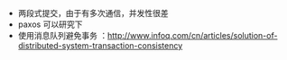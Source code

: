 * 两段式提交，由于有多次通信，并发性很差
* paxos 可以研究下
* 使用消息队列避免事务 ：http://www.infoq.com/cn/articles/solution-of-distributed-system-transaction-consistency

